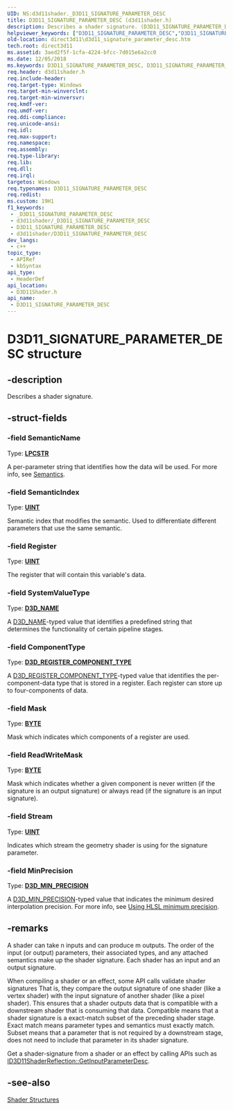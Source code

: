 ```yaml
---
UID: NS:d3d11shader._D3D11_SIGNATURE_PARAMETER_DESC
title: D3D11_SIGNATURE_PARAMETER_DESC (d3d11shader.h)
description: Describes a shader signature. (D3D11_SIGNATURE_PARAMETER_DESC)
helpviewer_keywords: ["D3D11_SIGNATURE_PARAMETER_DESC","D3D11_SIGNATURE_PARAMETER_DESC structure [Direct3D 11]","d3d11shader/D3D11_SIGNATURE_PARAMETER_DESC","direct3d11.d3d11_signature_parameter_desc","e870121a-ce22-1699-8203-c018e7d5db8e"]
old-location: direct3d11\d3d11_signature_parameter_desc.htm
tech.root: direct3d11
ms.assetid: 3aed2f5f-1cfa-4224-bfcc-7d015e6a2cc0
ms.date: 12/05/2018
ms.keywords: D3D11_SIGNATURE_PARAMETER_DESC, D3D11_SIGNATURE_PARAMETER_DESC structure [Direct3D 11], d3d11shader/D3D11_SIGNATURE_PARAMETER_DESC, direct3d11.d3d11_signature_parameter_desc, e870121a-ce22-1699-8203-c018e7d5db8e
req.header: d3d11shader.h
req.include-header: 
req.target-type: Windows
req.target-min-winverclnt: 
req.target-min-winversvr: 
req.kmdf-ver: 
req.umdf-ver: 
req.ddi-compliance: 
req.unicode-ansi: 
req.idl: 
req.max-support: 
req.namespace: 
req.assembly: 
req.type-library: 
req.lib: 
req.dll: 
req.irql: 
targetos: Windows
req.typenames: D3D11_SIGNATURE_PARAMETER_DESC
req.redist: 
ms.custom: 19H1
f1_keywords:
 - _D3D11_SIGNATURE_PARAMETER_DESC
 - d3d11shader/_D3D11_SIGNATURE_PARAMETER_DESC
 - D3D11_SIGNATURE_PARAMETER_DESC
 - d3d11shader/D3D11_SIGNATURE_PARAMETER_DESC
dev_langs:
 - c++
topic_type:
 - APIRef
 - kbSyntax
api_type:
 - HeaderDef
api_location:
 - D3D11Shader.h
api_name:
 - D3D11_SIGNATURE_PARAMETER_DESC
---
```


# D3D11_SIGNATURE_PARAMETER_DESC structure


## -description

Describes a shader signature.

## -struct-fields

### -field SemanticName

Type: <b><a href="/windows/desktop/WinProg/windows-data-types">LPCSTR</a></b>

A per-parameter string that identifies how the data will be used. For more info, see <a href="/windows/desktop/direct3dhlsl/dx-graphics-hlsl-semantics">Semantics</a>.

### -field SemanticIndex

Type: <b><a href="/windows/desktop/WinProg/windows-data-types">UINT</a></b>

Semantic index that modifies the semantic. Used to differentiate different parameters that use the same semantic.

### -field Register

Type: <b><a href="/windows/desktop/WinProg/windows-data-types">UINT</a></b>

The register that will contain this variable's data.

### -field SystemValueType

Type: <b><a href="/windows/desktop/api/d3dcommon/ne-d3dcommon-d3d_name">D3D_NAME</a></b>

A <a href="/windows/desktop/api/d3dcommon/ne-d3dcommon-d3d_name">D3D_NAME</a>-typed value that identifies a predefined string that determines the functionality of certain pipeline stages.

### -field ComponentType

Type: <b><a href="/windows/desktop/api/d3dcommon/ne-d3dcommon-d3d_register_component_type">D3D_REGISTER_COMPONENT_TYPE</a></b>

A <a href="/windows/desktop/api/d3dcommon/ne-d3dcommon-d3d_register_component_type">D3D_REGISTER_COMPONENT_TYPE</a>-typed value that identifies the per-component-data type that is stored in a register.  Each register can store up to four-components of data.

### -field Mask

Type: <b><a href="/windows/desktop/WinProg/windows-data-types">BYTE</a></b>

Mask which indicates which components of a register are used.

### -field ReadWriteMask

Type: <b><a href="/windows/desktop/WinProg/windows-data-types">BYTE</a></b>

Mask which indicates whether a given component is never written (if the signature is an output signature) or always read (if the signature is an input signature).

### -field Stream

Type: <b><a href="/windows/desktop/WinProg/windows-data-types">UINT</a></b>

Indicates which stream the geometry shader is using for the signature parameter.

### -field MinPrecision

Type: <b><a href="/windows/desktop/api/d3dcommon/ne-d3dcommon-d3d_min_precision">D3D_MIN_PRECISION</a></b>

A <a href="/windows/desktop/api/d3dcommon/ne-d3dcommon-d3d_min_precision">D3D_MIN_PRECISION</a>-typed value that indicates the minimum desired interpolation precision. For more info, see <a href="/windows/desktop/direct3dhlsl/using-hlsl-minimum-precision">Using HLSL minimum precision</a>.

## -remarks

A shader can take n inputs and can produce m outputs. The order of the input (or output) parameters, their associated types, and any attached semantics make up the shader signature. Each shader has an input and an output signature.

When compiling a shader or an effect, some API calls validate shader signatures  That is, they compare the output signature of one shader (like a vertex shader) with the input signature of another shader (like a pixel shader). This ensures that a shader outputs data that is compatible with a downstream shader that is consuming that data. Compatible means that a shader signature is a exact-match subset of the preceding shader stage. Exact match means parameter types and semantics must exactly match. Subset means that a parameter that is not required by a downstream stage, does not need to include that parameter in its shader signature.

Get a shader-signature from a shader or an effect by calling APIs such as <a href="/windows/desktop/api/d3d11shader/nf-d3d11shader-id3d11shaderreflection-getinputparameterdesc">ID3D11ShaderReflection::GetInputParameterDesc</a>.

## -see-also

<a href="/windows/desktop/direct3d11/d3d11-graphics-reference-shader-structures">Shader Structures</a>
